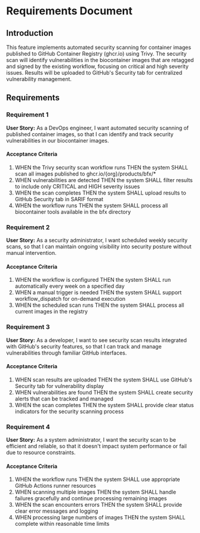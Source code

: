 # Requirements Document

## Introduction

This feature implements automated security scanning for container images published to GitHub Container Registry (ghcr.io) using Trivy. The security scan will identify vulnerabilities in the biocontainer images that are retagged and signed by the existing workflow, focusing on critical and high severity issues. Results will be uploaded to GitHub's Security tab for centralized vulnerability management.

## Requirements

### Requirement 1

**User Story:** As a DevOps engineer, I want automated security scanning of published container images, so that I can identify and track security vulnerabilities in our biocontainer images.

#### Acceptance Criteria

1. WHEN the Trivy security scan workflow runs THEN the system SHALL scan all images published to ghcr.io/{org}/products/bfx/*
2. WHEN vulnerabilities are detected THEN the system SHALL filter results to include only CRITICAL and HIGH severity issues
3. WHEN the scan completes THEN the system SHALL upload results to GitHub Security tab in SARIF format
4. WHEN the workflow runs THEN the system SHALL process all biocontainer tools available in the bfx directory

### Requirement 2

**User Story:** As a security administrator, I want scheduled weekly security scans, so that I can maintain ongoing visibility into security posture without manual intervention.

#### Acceptance Criteria

1. WHEN the workflow is configured THEN the system SHALL run automatically every week on a specified day
2. WHEN a manual trigger is needed THEN the system SHALL support workflow_dispatch for on-demand execution
3. WHEN the scheduled scan runs THEN the system SHALL process all current images in the registry

### Requirement 3

**User Story:** As a developer, I want to see security scan results integrated with GitHub's security features, so that I can track and manage vulnerabilities through familiar GitHub interfaces.

#### Acceptance Criteria

1. WHEN scan results are uploaded THEN the system SHALL use GitHub's Security tab for vulnerability display
2. WHEN vulnerabilities are found THEN the system SHALL create security alerts that can be tracked and managed
3. WHEN the scan completes THEN the system SHALL provide clear status indicators for the security scanning process

### Requirement 4

**User Story:** As a system administrator, I want the security scan to be efficient and reliable, so that it doesn't impact system performance or fail due to resource constraints.

#### Acceptance Criteria

1. WHEN the workflow runs THEN the system SHALL use appropriate GitHub Actions runner resources
2. WHEN scanning multiple images THEN the system SHALL handle failures gracefully and continue processing remaining images
3. WHEN the scan encounters errors THEN the system SHALL provide clear error messages and logging
4. WHEN processing large numbers of images THEN the system SHALL complete within reasonable time limits